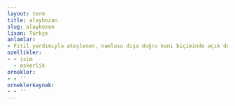 ```yaml
---
layout: term
title: alaybozan
slug: alaybozan
lisan: Türkçe
anlamlar:
- Fitil yardımıyla ateşlenen, namlusu dışa doğru koni biçiminde açık durumda olan bir tür tüfek
ozellikler:
- - isim
  - askerlik
ornekler:
- - ''
orneklerkaynak:
- - ''
---
```

